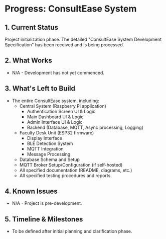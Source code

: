 # Progress: ConsultEase System

## 1. Current Status
Project initialization phase. The detailed "ConsultEase System Development Specification" has been received and is being processed.

## 2. What Works
*   N/A - Development has not yet commenced.

## 3. What's Left to Build
*   The entire ConsultEase system, including:
    *   Central System (Raspberry Pi application)
        *   Authentication Screen UI & Logic
        *   Main Dashboard UI & Logic
        *   Admin Interface UI & Logic
        *   Backend (Database, MQTT, Async processing, Logging)
    *   Faculty Desk Unit (ESP32 firmware)
        *   Display Interface
        *   BLE Detection System
        *   MQTT Integration
        *   Message Processing
    *   Database Schema and Setup
    *   MQTT Broker Setup/Configuration (if self-hosted)
    *   All specified documentation (README, diagrams, etc.)
    *   All specified testing procedures and reports.

## 4. Known Issues
*   N/A - Project is pre-development.

## 5. Timeline & Milestones
*   To be defined after initial planning and clarification phase. 